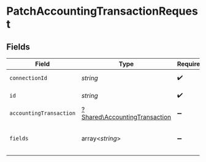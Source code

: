 # PatchAccountingTransactionRequest


## Fields

| Field                                                                         | Type                                                                          | Required                                                                      | Description                                                                   |
| ----------------------------------------------------------------------------- | ----------------------------------------------------------------------------- | ----------------------------------------------------------------------------- | ----------------------------------------------------------------------------- |
| `connectionId`                                                                | *string*                                                                      | :heavy_check_mark:                                                            | ID of the connection                                                          |
| `id`                                                                          | *string*                                                                      | :heavy_check_mark:                                                            | ID of the Transaction                                                         |
| `accountingTransaction`                                                       | [?Shared\AccountingTransaction](../../Models/Shared/AccountingTransaction.md) | :heavy_minus_sign:                                                            | N/A                                                                           |
| `fields`                                                                      | array<*string*>                                                               | :heavy_minus_sign:                                                            | Comma-delimited fields to return                                              |